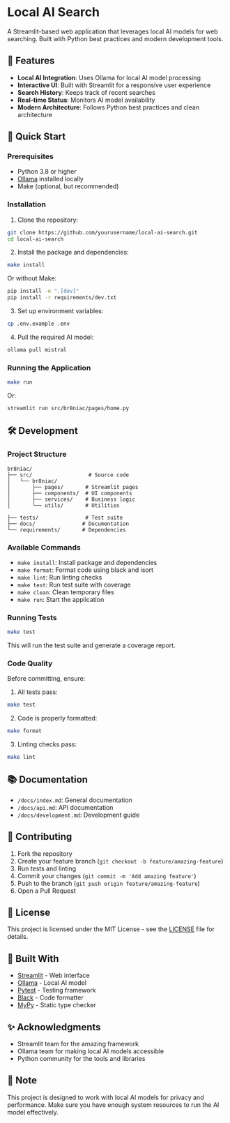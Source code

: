 # Local AI Search

A Streamlit-based web application that leverages local AI models for web searching. Built with Python best practices and modern development tools.

## 🌟 Features

- **Local AI Integration**: Uses Ollama for local AI model processing
- **Interactive UI**: Built with Streamlit for a responsive user experience
- **Search History**: Keeps track of recent searches
- **Real-time Status**: Monitors AI model availability
- **Modern Architecture**: Follows Python best practices and clean architecture

## 🚀 Quick Start

### Prerequisites

- Python 3.8 or higher
- [Ollama](https://ollama.ai/) installed locally
- Make (optional, but recommended)

### Installation

1. Clone the repository:
```bash
git clone https://github.com/yourusername/local-ai-search.git
cd local-ai-search
```

2. Install the package and dependencies:
```bash
make install
```
Or without Make:
```bash
pip install -e ".[dev]"
pip install -r requirements/dev.txt
```

3. Set up environment variables:
```bash
cp .env.example .env
```

4. Pull the required AI model:
```bash
ollama pull mistral
```

### Running the Application

```bash
make run
```
Or:
```bash
streamlit run src/br8niac/pages/home.py
```


## 🛠️ Development

### Project Structure

```
br8niac/
├── src/                  # Source code
│   └── br8niac/
│       ├── pages/       # Streamlit pages
│       ├── components/  # UI components
│       ├── services/    # Business logic
│       └── utils/       # Utilities

├── tests/               # Test suite
├── docs/               # Documentation
└── requirements/       # Dependencies
```

### Available Commands

- `make install`: Install package and dependencies
- `make format`: Format code using black and isort
- `make lint`: Run linting checks
- `make test`: Run test suite with coverage
- `make clean`: Clean temporary files
- `make run`: Start the application

### Running Tests

```bash
make test
```

This will run the test suite and generate a coverage report.

### Code Quality

Before committing, ensure:

1. All tests pass:
```bash
make test
```

2. Code is properly formatted:
```bash
make format
```

3. Linting checks pass:
```bash
make lint
```

## 📚 Documentation

- `/docs/index.md`: General documentation
- `/docs/api.md`: API documentation
- `/docs/development.md`: Development guide

## 🤝 Contributing

1. Fork the repository
2. Create your feature branch (`git checkout -b feature/amazing-feature`)
3. Run tests and linting
4. Commit your changes (`git commit -m 'Add amazing feature'`)
5. Push to the branch (`git push origin feature/amazing-feature`)
6. Open a Pull Request

## 📄 License

This project is licensed under the MIT License - see the [LICENSE](LICENSE) file for details.

## 🧰 Built With

- [Streamlit](https://streamlit.io/) - Web interface
- [Ollama](https://ollama.ai/) - Local AI model
- [Pytest](https://pytest.org/) - Testing framework
- [Black](https://black.readthedocs.io/) - Code formatter
- [MyPy](http://mypy-lang.org/) - Static type checker

## ✨ Acknowledgments

- Streamlit team for the amazing framework
- Ollama team for making local AI models accessible
- Python community for the tools and libraries

## 📝 Note

This project is designed to work with local AI models for privacy and performance. Make sure you have enough system resources to run the AI model effectively.
